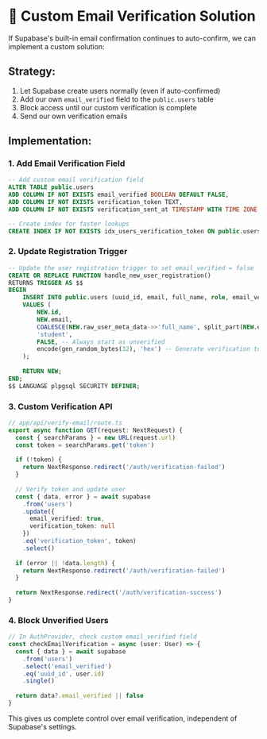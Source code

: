 # 🔧 Custom Email Verification Solution

If Supabase's built-in email confirmation continues to auto-confirm, we can implement a custom solution:

## Strategy:
1. Let Supabase create users normally (even if auto-confirmed)
2. Add our own `email_verified` field to the `public.users` table
3. Block access until our custom verification is complete
4. Send our own verification emails

## Implementation:

### 1. Add Email Verification Field
```sql
-- Add custom email verification field
ALTER TABLE public.users 
ADD COLUMN IF NOT EXISTS email_verified BOOLEAN DEFAULT FALSE,
ADD COLUMN IF NOT EXISTS verification_token TEXT,
ADD COLUMN IF NOT EXISTS verification_sent_at TIMESTAMP WITH TIME ZONE;

-- Create index for faster lookups
CREATE INDEX IF NOT EXISTS idx_users_verification_token ON public.users(verification_token);
```

### 2. Update Registration Trigger
```sql
-- Update the user registration trigger to set email_verified = false
CREATE OR REPLACE FUNCTION handle_new_user_registration()
RETURNS TRIGGER AS $$
BEGIN
    INSERT INTO public.users (uuid_id, email, full_name, role, email_verified, verification_token)
    VALUES (
        NEW.id,
        NEW.email,
        COALESCE(NEW.raw_user_meta_data->>'full_name', split_part(NEW.email, '@', 1)),
        'student',
        FALSE, -- Always start as unverified
        encode(gen_random_bytes(32), 'hex') -- Generate verification token
    );
    
    RETURN NEW;
END;
$$ LANGUAGE plpgsql SECURITY DEFINER;
```

### 3. Custom Verification API
```typescript
// app/api/verify-email/route.ts
export async function GET(request: NextRequest) {
  const { searchParams } = new URL(request.url)
  const token = searchParams.get('token')
  
  if (!token) {
    return NextResponse.redirect('/auth/verification-failed')
  }
  
  // Verify token and update user
  const { data, error } = await supabase
    .from('users')
    .update({ 
      email_verified: true,
      verification_token: null 
    })
    .eq('verification_token', token)
    .select()
  
  if (error || !data.length) {
    return NextResponse.redirect('/auth/verification-failed')
  }
  
  return NextResponse.redirect('/auth/verification-success')
}
```

### 4. Block Unverified Users
```typescript
// In AuthProvider, check custom email_verified field
const checkEmailVerification = async (user: User) => {
  const { data } = await supabase
    .from('users')
    .select('email_verified')
    .eq('uuid_id', user.id)
    .single()
    
  return data?.email_verified || false
}
```

This gives us complete control over email verification, independent of Supabase's settings. 